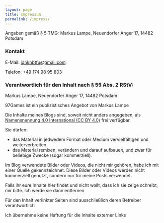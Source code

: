 ```yaml
---
layout: page
title: Impressum
permalink: /impress/
---
```


Angaben gemäß § 5 TMG: Markus Lampe, Neuendorfer Anger 17, 14482 Potsdam

### Kontakt

E-Mail: [idnkhbtfu@gmail.com](mailto:idnkhbtfu@gmail.com)

Telefon: +49 174 98 95 803

### Verantwortlich für den Inhalt nach § 55 Abs. 2 RStV:

Markus Lampe, Neuendorfer Anger 17, 14482 Potsdam

97Games ist ein publizistisches Angebot von Markus Lampe

Die Inhalte meines Blogs sind, soweit nicht anders angegeben, als
[Namensnennung 4.0 International (CC BY 4.0)](https://creativecommons.org/licenses/by/4.0/deed.de)
frei verfügbar.

Sie dürfen:
- das Material in jedwedem Format oder Medium vervielfältigen und weiterverbreiten
- das Material remixen, verändern und darauf aufbauen, und zwar für beliebige Zwecke (sogar kommerziell).

Im Blog verwendete Bilder oder Videos, die nicht mir gehören, habe ich mit einer Quelle gekennzeichnet.
Diese Bilder oder Videos werden nicht kommerziell genutzt, sondern nur für meine Posts verwendet.

Falls ihr eure Inhalte hier findet und nicht wollt, dass ich sie zeige schreibt, mir bitte.
Ich werde sie dann entfernen

Für den Inhalt verlinkter Seiten sind ausschließlich deren Betreiber verantwortlich

Ich übernehme keine Haftung für die Inhalte externer Links
